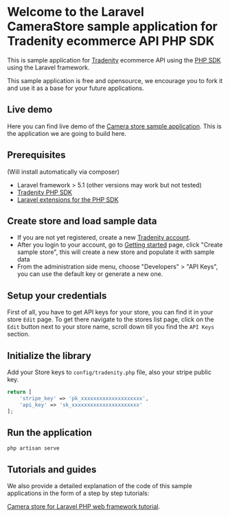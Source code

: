 
Welcome to the Laravel CameraStore sample application for Tradenity ecommerce API PHP SDK
=================================


This is sample application for [Tradenity](https://www.tradenity.com) ecommerce API using the [PHP SDK](https://github.com/tradenity/php-sdk) using the Laravel framework.

This sample application is free and opensource, we encourage you to fork it and use it as a base for your future applications.

## Live demo

Here you can find live demo of the [Camera store sample application](http://camera-store-sample.tradenity.com/).
This is the application we are going to build here.


## Prerequisites

(Will install automatically via composer)

-  Laravel framework > 5.1 (other versions may work but not tested)
-  [Tradenity PHP SDK](https://github.com/tradenity/php-sdk)
-  [Laravel extensions for the PHP SDK](https://github.com/tradenity/php-sdk-laravel-ext)


## Create store and load sample data

- If you are not yet registered, create a new [Tradenity account](https://www.tradenity.com).
- After you login to your account, go to [Getting started](https://admin.tradenity.com/admin/getting_started) page, click "Create sample store", this will create a new store and populate it with sample data
- From the administration side menu, choose "Developers" > "API Keys", you can use the default key or generate a new one.



## Setup your credentials

First of all, you have to get API keys for your store, you can find it in your store `Edit` page.
To get there navigate to the stores list page, click on the `Edit` button next to your store name, scroll down till you find the `API Keys` section.


## Initialize the library

Add your Store keys to `config/tradenity.php` file, also your stripe public key.



```php
return [
    'stripe_key' => 'pk_xxxxxxxxxxxxxxxxxxxx',
    'api_key' => 'sk_xxxxxxxxxxxxxxxxxxxxxx'
];

```


## Run the application


`php artisan serve`


## Tutorials and guides


We also provide a detailed explanation of the code of this sample applications in the form of a step by step tutorials:

[Camera store for Laravel PHP web framework tutorial](http://docs.tradenity.com/kb/tutorials/php/laravel).

